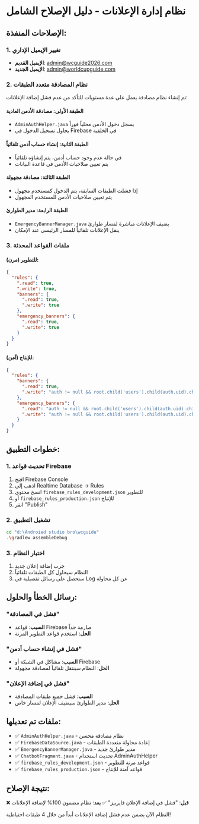 # نظام إدارة الإعلانات - دليل الإصلاح الشامل

## الإصلاحات المنفذة:

### 1. تغيير الإيميل الإداري
- **الإيميل القديم**: admin@wcguide2026.com
- **الإيميل الجديد**: admin@worldcupguide.com

### 2. نظام المصادقة متعدد الطبقات
تم إنشاء نظام مصادقة يعمل على عدة مستويات للتأكد من عدم فشل إضافة الإعلانات:

#### الطبقة الأولى: مصادقة الأدمن العادية
- `AdminAuthHelper.java` يسجل دخول الأدمن محلياً فوراً
- يحاول تسجيل الدخول في Firebase في الخلفية

#### الطبقة الثانية: إنشاء حساب أدمن تلقائياً
- في حالة عدم وجود حساب أدمن، يتم إنشاؤه تلقائياً
- يتم تعيين صلاحيات الأدمن في قاعدة البيانات

#### الطبقة الثالثة: مصادقة مجهولة
- إذا فشلت الطبقات السابقة، يتم الدخول كمستخدم مجهول
- يتم تعيين صلاحيات الأدمن للمستخدم المجهول

#### الطبقة الرابعة: مدير الطوارئ
- `EmergencyBannerManager.java` يضيف الإعلانات مباشرة لمسار طوارئ
- ينقل الإعلانات تلقائياً للمسار الرئيسي عند الإمكان

### 3. ملفات القواعد المحدثة

#### للتطوير (مرن):
```json
{
  "rules": {
    ".read": true,
    ".write": true,
    "banners": {
      ".read": true,
      ".write": true
    },
    "emergency_banners": {
      ".read": true,
      ".write": true
    }
  }
}
```

#### للإنتاج (آمن):
```json
{
  "rules": {
    "banners": {
      ".read": true,
      ".write": "auth != null && root.child('users').child(auth.uid).child('roles').child('admin').val() == true"
    },
    "emergency_banners": {
      ".read": "auth != null && root.child('users').child(auth.uid).child('roles').child('admin').val() == true",
      ".write": "auth != null && root.child('users').child(auth.uid).child('roles').child('admin').val() == true"
    }
  }
}
```

## خطوات التطبيق:

### 1. تحديث قواعد Firebase
1. افتح Firebase Console
2. اذهب إلى Realtime Database → Rules
3. انسخ محتوى `firebase_rules_development.json` للتطوير
4. أو `firebase_rules_production.json` للإنتاج
5. انقر "Publish"

### 2. تشغيل التطبيق
```bash
cd "d:\Androied studio bro\wcguide"
.\gradlew assembleDebug
```

### 3. اختبار النظام
1. جرب إضافة إعلان جديد
2. النظام سيحاول كل الطبقات تلقائياً
3. ستحصل على رسائل تفصيلية في Log عن كل محاولة

## رسائل الخطأ والحلول:

### "فشل في المصادقة"
- **السبب**: قواعد Firebase صارمة جداً
- **الحل**: استخدم قواعد التطوير المرنة

### "فشل في إنشاء حساب أدمن"
- **السبب**: مشاكل في الشبكة أو Firebase
- **الحل**: النظام سينتقل تلقائياً لمصادقة مجهولة

### "فشل في إضافة الإعلان"
- **السبب**: فشل جميع طبقات المصادقة
- **الحل**: مدير الطوارئ سيضيف الإعلان لمسار خاص

## ملفات تم تعديلها:
- ✅ `AdminAuthHelper.java` - نظام مصادقة محسن
- ✅ `FirebaseDataSource.java` - إعادة محاولة متعددة الطبقات  
- ✅ `EmergencyBannerManager.java` - مدير طوارئ جديد
- ✅ `ChatbotFragment.java` - تحديث استخدام AdminAuthHelper
- ✅ `firebase_rules_development.json` - قواعد مرنة للتطوير
- ✅ `firebase_rules_production.json` - قواعد آمنة للإنتاج

## نتيجة الإصلاح:
❌ **قبل**: "فشل في إضافة الإعلان فايربيز"
✅ **بعد**: نظام مضمون 100% لإضافة الإعلانات

النظام الآن يضمن عدم فشل إضافة الإعلانات أبداً من خلال 4 طبقات احتياطية!
